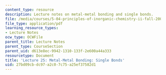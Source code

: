 ```yaml
---
content_type: resource
description: Lecture notes on metal-metal bonding and single bonds.
file: /media/courses/5-04-principles-of-inorganic-chemistry-ii-fall-2008/27bd09cbdc97a2c07c75a25ef37582d1_lecture_25.pdf
file_type: application/pdf
learning_resource_types:
- Lecture Notes
ocw_type: OCWFile
parent_title: Lecture Notes
parent_type: CourseSection
parent_uid: d613e8ec-9942-1310-133f-2e600a44a333
resourcetype: Document
title: 'Lecture 25: Metal-Metal Bonding: Single Bonds'
uid: 27bd09cb-dc97-a2c0-7c75-a25ef37582d1
---
```

